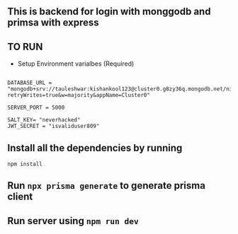## This is backend for login with monggodb and primsa with express

## TO RUN 
- Setup Environment varialbes (Required)
 ```
 
DATABASE_URL = "mongodb+srv://tauleshwar:kishankool123@cluster0.g8zy36q.mongodb.net/niceuser?retryWrites=true&w=majority&appName=Cluster0"

SERVER_PORT = 5000

SALT_KEY= "neverhacked"
JWT_SECRET = "isvaliduser809"
```

## Install all the dependencies by running
`npm install` 

## Run `npx prisma generate` to generate prisma client

## Run server using `npm run dev`
